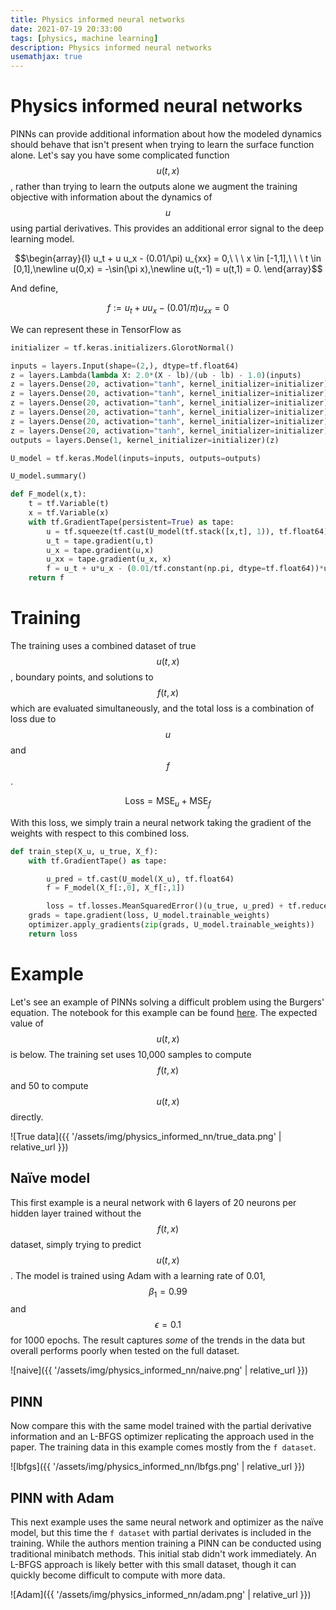 ```yaml
---
title: Physics informed neural networks
date: 2021-07-19 20:33:00
tags: [physics, machine learning]
description: Physics informed neural networks
usemathjax: true
---
```


# Physics informed neural networks

PINNs can provide additional information about how the modeled dynamics should behave that isn't present when trying to learn the surface function alone. Let's say you have some complicated function $$u(t,x)$$, rather than trying to learn the outputs alone we augment the training objective with information about the dynamics of $$u$$ using partial derivatives. This provides an additional error signal to the deep learning model.

$$\begin{array}{l} u_t + u u_x - (0.01/\pi) u_{xx} = 0,\ \ \ x \in [-1,1],\ \ \ t \in [0,1],\newline u(0,x) = -\sin(\pi x),\newline u(t,-1) = u(t,1) = 0. \end{array}$$

And define,

$$f := u_t + u u_x - (0.01/\pi) u_{xx} = 0$$

We can represent these in TensorFlow as

```python
initializer = tf.keras.initializers.GlorotNormal()

inputs = layers.Input(shape=(2,), dtype=tf.float64)
z = layers.Lambda(lambda X: 2.0*(X - lb)/(ub - lb) - 1.0)(inputs)
z = layers.Dense(20, activation="tanh", kernel_initializer=initializer)(z)
z = layers.Dense(20, activation="tanh", kernel_initializer=initializer)(z)
z = layers.Dense(20, activation="tanh", kernel_initializer=initializer)(z)
z = layers.Dense(20, activation="tanh", kernel_initializer=initializer)(z)
z = layers.Dense(20, activation="tanh", kernel_initializer=initializer)(z)
z = layers.Dense(20, activation="tanh", kernel_initializer=initializer)(z)
outputs = layers.Dense(1, kernel_initializer=initializer)(z)

U_model = tf.keras.Model(inputs=inputs, outputs=outputs)

U_model.summary()
```

```python
def F_model(x,t):
    t = tf.Variable(t)
    x = tf.Variable(x)
    with tf.GradientTape(persistent=True) as tape:
        u = tf.squeeze(tf.cast(U_model(tf.stack([x,t], 1)), tf.float64))
        u_t = tape.gradient(u,t)
        u_x = tape.gradient(u,x)
        u_xx = tape.gradient(u_x, x)
        f = u_t + u*u_x - (0.01/tf.constant(np.pi, dtype=tf.float64))*u_xx
    return f
```

# Training

The training uses a combined dataset of true $$u(t,x)$$, boundary points, and solutions to $$f(t,x)$$ which are evaluated simultaneously, and the total loss is a combination of loss due to $$u$$ and $$f$$.

$$\text{Loss} = \text{MSE}_u + \text{MSE}_f $$

With this loss, we simply train a neural network taking the gradient of the weights with respect to this combined loss.

```python
def train_step(X_u, u_true, X_f):
    with tf.GradientTape() as tape:

        u_pred = tf.cast(U_model(X_u), tf.float64)
        f = F_model(X_f[:,0], X_f[:,1])

        loss = tf.losses.MeanSquaredError()(u_true, u_pred) + tf.reduce_mean(tf.square(f))
    grads = tape.gradient(loss, U_model.trainable_weights)
    optimizer.apply_gradients(zip(grads, U_model.trainable_weights))
    return loss
```

# Example

Let's see an example of PINNs solving a difficult problem using the Burgers' equation. The notebook for this example can be found [here](https://github.com/tims457/ml_notebooks/blob/main/pinns/physics_informed_neural_networks_1.ipynb). The expected value of $$u(t,x)$$ is below. The training set uses 10,000 samples to compute $$f(t,x)$$ and 50 to compute $$u(t,x)$$ directly.

![True data]({{ '/assets/img/physics_informed_nn/true_data.png' | relative_url }})

## Naïve model

This first example is a neural network with 6 layers of 20 neurons per hidden layer trained without the $$f(t,x)$$ dataset, simply trying to predict $$u(t,x)$$. The model is trained using Adam with a learning rate of 0.01, $$\beta_1=0.99$$ and $$\epsilon = 0.1$$ for 1000 epochs. The result captures _some_ of the trends in the data but overall performs poorly when tested on the full dataset.

![naive]({{ '/assets/img/physics_informed_nn/naive.png' | relative_url }})

## PINN

Now compare this with the same model trained with the partial derivative information and an L-BFGS optimizer replicating the approach used in the paper. The training data in this example comes mostly from the `f dataset`.

![lbfgs]({{ '/assets/img/physics_informed_nn/lbfgs.png' | relative_url }})

## PINN with Adam

This next example uses the same neural network and optimizer as the naïve model, but this time the `f dataset` with partial derivates is included in the training. While the authors mention training a PINN can be conducted using traditional minibatch methods. This initial stab didn't work immediately. An L-BFGS approach is likely better with this small dataset, though it can quickly become difficult to compute with more data.

![Adam]({{ '/assets/img/physics_informed_nn/adam.png' | relative_url }})

